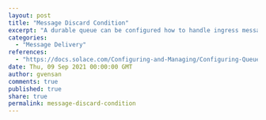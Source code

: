 ```yaml
---
layout: post
title: "Message Discard Condition"
excerpt: "A durable queue can be configured how to handle ingress messages discards that occur due to one or more of the following conditions:<br/><br/>- adding the published message will exceed the configured message quota for the queue<br/>- the published message exceeds the maximum message size allowed for the queue<br/>- the client published the message to a topic it has also subscribed to and has an active flow with 'No Local Delivery'"
categories:
  - "Message Delivery"
references:
  - "https://docs.solace.com/Configuring-and-Managing/Configuring-Queues.htm"
date: Thu, 09 Sep 2021 00:00:00 GMT
author: gvensan
comments: true
published: true
share: true
permalink: message-discard-condition
---
```

